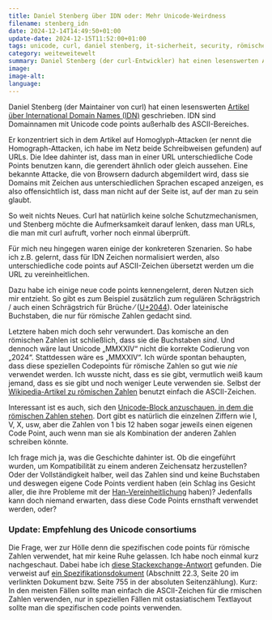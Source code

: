 ```yaml
---
title: Daniel Stenberg über IDN oder: Mehr Unicode-Weirdness
filename: stenberg_idn
date: 2024-12-14T14:49:50+01:00
update-date: 2024-12-15T11:52:00+01:00
tags: unicode, curl, daniel stenberg, it-sicherheit, security, römische Zahlen
category: weiteweitewelt
summary: Daniel Stenberg (der curl-Entwickler) hat einen lesenswerten Artikel über International Domain Names (IDN), homoglyph- und andere Angriffe im Unicode-Umfeld geschrieben.
image:
image-alt:
language:
---
```


Daniel Stenberg (der Maintainer von curl) hat einen lesenswerten [Artikel über International Domain Names (IDN)](https://daniel.haxx.se/blog/2022/12/14/idn-is-crazy/) geschrieben. IDN sind Domainnamen mit Unicode code points außerhalb des ASCII-Bereiches.

Er konzentriert sich in dem Artikel auf Homoglyph-Attacken (er nennt die Homograph-Attacken, ich habe im Netz beide Schreibweisen gefunden) auf URLs. Die Idee dahinter ist, dass man in einer URL unterschiedliche Code Points benutzen kann, die gerendert ähnlich oder gleich aussehen. Eine bekannte Attacke, die von Browsern dadurch abgemildert wird, dass sie Domains mit Zeichen aus unterschiedlichen Sprachen escaped anzeigen, es also offensichtlich ist, dass man nicht auf der Seite ist, auf der man zu sein glaubt.

So weit nichts Neues. Curl hat natürlich keine solche Schutzmechanismen, und Stenberg möchte die Aufmerksamkeit darauf lenken, dass man URLs, die man mit curl aufruft, vorher noch einmal überprüft.

Für mich neu hingegen waren einige der konkreteren Szenarien. So habe ich z.B. gelernt, dass für IDN Zeichen normalisiert werden, also unterschiedliche code points auf ASCII-Zeichen übersetzt werden um die URL zu vereinheitlichen.

Dazu habe ich einige neue code points kennengelernt, deren Nutzen sich mir entzieht. So gibt es zum Beispiel zusätzlich zum regulären Schrägstrich / auch einen Schrägstrich für Brüche ⁄ ([U+2044](https://www.compart.com/en/unicode/U+2044)). Oder lateinische Buchstaben, die nur für römische Zahlen gedacht sind.

Letztere haben mich doch sehr verwundert. Das komische an den römischen Zahlen ist schließlich, dass sie die Buchstaben _sind_. Und dennoch wäre laut Unicode „MMXXIV“ nicht die korrekte Codierung von „2024“. Stattdessen wäre es „ⅯⅯⅩⅩⅣ“. Ich würde spontan behaupten, dass diese speziellen Codepoints für römische Zahlen so gut wie _nie_ verwendet werden. Ich wusste nicht, dass es sie gibt, vermutlich weiß kaum jemand, dass es sie gibt und noch weniger Leute verwenden sie. Selbst der [Wikipedia-Artikel zu römischen Zahlen](https://de.wikipedia.org/wiki/R%C3%B6mische_Zahlschrift) benutzt einfach die ASCII-Zeichen.

Interessant ist es auch, sich den [Unicode-Block anzuschauen, in dem die römischen Zahlen stehen](https://www.compart.com/en/unicode/block/U+2150). Dort gibt es natürlich die einzelnen Ziffern wie Ⅰ, Ⅴ, Ⅹ, usw, aber die Zahlen von 1 bis 12 haben sogar jeweils einen eigenen Code Point, auch wenn man sie als Kombination der anderen Zahlen schreiben könnte.

Ich frage mich ja, was die Geschichte dahinter ist. Ob die eingeführt wurden, um Kompatibilität zu einem anderen Zeichensatz herzustellen? Oder der Vollständigkeit halber, weil das Zahlen sind und keine Buchstaben und deswegen eigene Code Points verdient haben (ein Schlag ins Gesicht aller, die ihre Probleme mit der [Han-Vereinheitlichung](https://de.wikipedia.org/wiki/Han-Vereinheitlichung) haben)? Jedenfalls kann doch niemand erwarten, dass diese Code Points ernsthaft verwendet werden, oder?

### Update: Empfehlung des Unicode consortiums

Die Frage, wer zur Hölle denn die spezifischen code points für römische Zahlen verwendet, hat mir keine Ruhe gelassen. Ich habe noch einmal kurz nachgeschaut. Dabei habe ich [diese Stackexchange-Antwort](https://graphicdesign.stackexchange.com/a/49291) gefunden. Die verweist auf [ein Spezifikationsdokument](http://www.unicode.org/versions/Unicode7.0.0/ch22.pdf) (Abschnitt 22.3, Seite 20 im verlinkten Dokument bzw. Seite 755 in der absoluten Seitenzählung). Kurz: In den meisten Fällen sollte man einfach die ASCII-Zeichen für die rmischen Zahlen verwenden, nur in speziellen Fällen mit ostasiatischem Textlayout sollte man die spezifischen code points verwenden.
